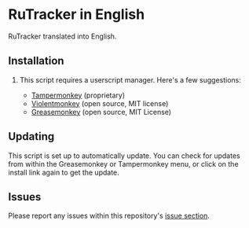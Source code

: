 # RuTracker in English
RuTracker translated into English.

## Installation

1. This script requires a userscript manager. Here's a few suggestions:

	* [Tampermonkey](https://www.tampermonkey.net/) (proprietary)
	* [Violentmonkey](https://violentmonkey.github.io/get-it/) (open source, MIT license)
	* [Greasemonkey](https://addons.mozilla.org/firefox/addon/greasemonkey/) (open source, MIT License)

## Updating

This script is set up to automatically update. You can check for updates from within the Greasemonkey or Tampermonkey menu, or click on the install link again to get the update.

## Issues

Please report any issues within this repository's [issue section](https://github.com/torrq/rut-english/issues). 
